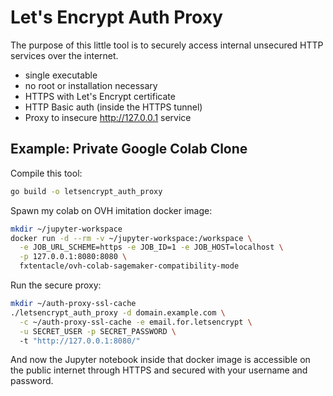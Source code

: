 # Let's Encrypt Auth Proxy

The purpose of this little tool is to securely access 
internal unsecured HTTP services over the internet.

- single executable
- no root or installation necessary
- HTTPS with Let's Encrypt certificate
- HTTP Basic auth (inside the HTTPS tunnel)
- Proxy to insecure http://127.0.0.1 service

## Example: Private Google Colab Clone
Compile this tool:
```bash
go build -o letsencrypt_auth_proxy
```
Spawn my colab on OVH imitation docker image:
```bash
mkdir ~/jupyter-workspace
docker run -d --rm -v ~/jupyter-workspace:/workspace \
  -e JOB_URL_SCHEME=https -e JOB_ID=1 -e JOB_HOST=localhost \
  -p 127.0.0.1:8080:8080 \
  fxtentacle/ovh-colab-sagemaker-compatibility-mode
```
Run the secure proxy:
```bash
mkdir ~/auth-proxy-ssl-cache
./letsencrypt_auth_proxy -d domain.example.com \
  -c ~/auth-proxy-ssl-cache -e email.for.letsencrypt \
  -u SECRET_USER -p SECRET_PASSWORD \ 
  -t "http://127.0.0.1:8080/"
```
And now the Jupyter notebook inside that docker image
is accessible on the public internet through HTTPS
and secured with your username and password.
